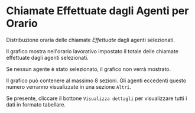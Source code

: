 # Chiamate Effettuate dagli Agenti per Orario

Distribuzione oraria delle chiamate *Effettuate* dagli agenti selezionati.

Il grafico mostra nell'orario lavorativo impostato il totale delle chiamate effettuate 
dagli agenti selezionati.

Se nessun agente è stato selezionato, il grafico non verrà mostrato.

Il grafico può contenere al massimo 8 sezioni. Gli agenti eccedenti questo numero
verranno visualizzate in una sezione ``Altri``.

Se presente, cliccare il bottone ``Visualizza dettagli`` per visualizzare tutti i dati
in formato tabellare. 
